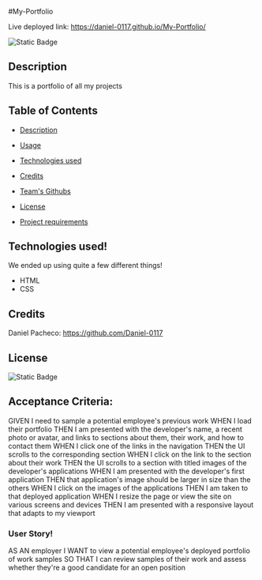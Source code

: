 #My-Portfolio

Live deployed link: https://daniel-0117.github.io/My-Portfolio/

![Static Badge](https://img.shields.io/badge/MIT-license?label=license&labelColor=%2332CD30&color=%23A020F0&link=https%3A%2F%2Fopensource.org%2Flicense%2Fmit%2F)

## Description
This is a portfolio of all my projects


  ## Table of Contents

- [Description](#description)

- [Usage](#usage)

- [Technologies used](#technologies-used)

- [Credits](#credits)

- [Team's Githubs](#team-githubs)

- [License](#license)

- [Project requirements](#project-requirements)


## Technologies used!
We ended up using quite a few different things!
- HTML
- CSS

## Credits
Daniel Pacheco: https://github.com/Daniel-0117

## License
![Static Badge](https://img.shields.io/badge/MIT-license?label=license&labelColor=%2332CD30&color=%23A020F0&link=https%3A%2F%2Fopensource.org%2Flicense%2Fmit%2F)


## Acceptance Criteria:
GIVEN I need to sample a potential employee's previous work
WHEN I load their portfolio
THEN I am presented with the developer's name, a recent photo or avatar, and links to sections about them, their work, and how to contact them
WHEN I click one of the links in the navigation
THEN the UI scrolls to the corresponding section
WHEN I click on the link to the section about their work
THEN the UI scrolls to a section with titled images of the developer's applications
WHEN I am presented with the developer's first application
THEN that application's image should be larger in size than the others
WHEN I click on the images of the applications
THEN I am taken to that deployed application
WHEN I resize the page or view the site on various screens and devices
THEN I am presented with a responsive layout that adapts to my viewport

### User Story!

AS AN employer
I WANT to view a potential employee's deployed portfolio of work samples
SO THAT I can review samples of their work and assess whether they're a good candidate for an open position